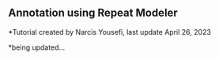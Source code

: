 ## Annotation using Repeat Modeler 
*Tutorial created by Narcis Yousefi, last update April 26, 2023

*being updated...


